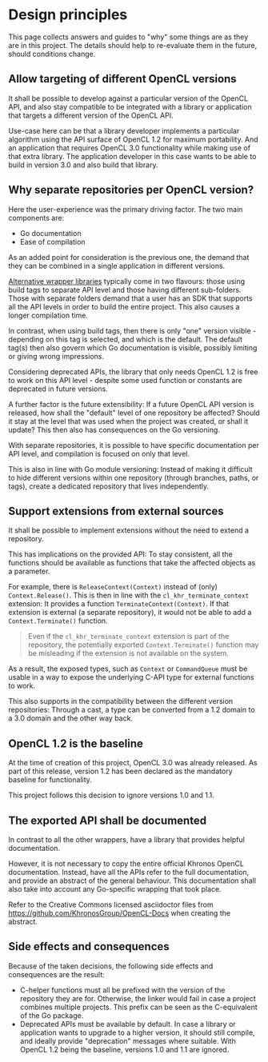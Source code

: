 # Design principles

This page collects answers and guides to "why" some things are as they are in this project.
The details should help to re-evaluate them in the future, should conditions change.

## Allow targeting of different OpenCL versions

It shall be possible to develop against a particular version of the OpenCL API, and also stay compatible
to be integrated with a library or application that targets a different version of the OpenCL API.

Use-case here can be that a library developer implements a particular algorithm using the API surface of
OpenCL 1.2 for maximum portability. And an application that requires OpenCL 3.0 functionality
while making use of that extra library.
The application developer in this case wants to be able to build in version 3.0 and also build that library.

## Why separate repositories per OpenCL version?

Here the user-experience was the primary driving factor. The two main components are:
* Go documentation
* Ease of compilation

As an added point for consideration is the previous one, the demand that they can be combined in a single
application in different versions.

[Alternative wrapper libraries](faq-alternatives.md) typically come in two flavours: those using build tags to separate API level and
those having different sub-folders.
Those with separate folders demand that a user has an SDK that supports all the API levels in order to build the entire project.
This also causes a longer compilation time.

In contrast, when using build tags, then there is only "one" version visible - depending on this tag is selected, and which is the default.
The default tag(s) then also govern which Go documentation is visible, possibly limiting or giving wrong impressions.

Considering deprecated APIs, the library that only needs OpenCL 1.2 is free to work on this API level - despite some
used function or constants are deprecated in future versions.

A further factor is the future extensibility: If a future OpenCL API version is released, how shall the "default" level of one repository be affected?
Should it stay at the level that was used when the project was created, or shall it update?
This then also has consequences on the Go versioning. 

With separate repositories, it is possible to have specific documentation per API level, and compilation is focused on only that level.

This is also in line with Go module versioning: Instead of making it difficult to hide different versions within
one repository (through branches, paths, or tags), create a dedicated repository that lives independently.

## Support extensions from external sources

It shall be possible to implement extensions without the need to extend a repository.

This has implications on the provided API: To stay consistent, all the functions should be available as functions that take
the affected objects as a parameter.

For example, there is `ReleaseContext(Context)` instead of (only) `Context.Release()`.
This is then in line with the `cl_khr_terminate_context` extension: It provides a function `TerminateContext(Context)`.
If that extension is external (a separate repository), it would not be able to add a `Context.Terminate()` function.

> Even if the `cl_khr_terminate_context` extension is part of the repository, the potentially exported `Context.Terminate()`
> function may be misleading if the extension is not available on the system.

As a result, the exposed types, such as `Context` or `CommandQueue` must be usable in a way to expose the underlying
C-API type for external functions to work.

This also supports in the compatibility between the different version repositories: Through a cast, a type
can be converted from a 1.2 domain to a 3.0 domain and the other way back.

## OpenCL 1.2 is the baseline

At the time of creation of this project, OpenCL 3.0 was already released. As part of this release, version 1.2
has been declared as the mandatory baseline for functionality.

This project follows this decision to ignore versions 1.0 and 1.1.

## The exported API shall be documented

In contrast to all the other wrappers, have a library that provides helpful documentation.

However, it is not necessary to copy the entire official Khronos OpenCL documentation.
Instead, have all the APIs refer to the full documentation, and provide an abstract of the general behaviour.
This documentation shall also take into account any Go-specific wrapping that took place.

Refer to the Creative Commons licensed asciidoctor files from https://github.com/KhronosGroup/OpenCL-Docs when creating the abstract.

## Side effects and consequences

Because of the taken decisions, the following side effects and consequences are the result:

* C-helper functions must all be prefixed with the version of the repository they are for.
  Otherwise, the linker would fail in case a project combines multiple projects.
  This prefix can be seen as the C-equivalent of the Go package.
* Deprecated APIs must be available by default. In case a library or application wants to upgrade to a higher
  version, it should still compile, and ideally provide "deprecation" messages where suitable.
  With OpenCL 1.2 being the baseline, versions 1.0 and 1.1 are ignored.
